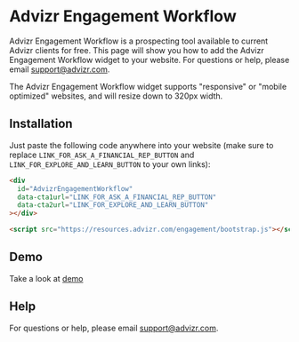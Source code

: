 # Advizr Engagement Workflow

Advizr Engagement Workflow is a prospecting tool available to current Advizr clients for free. This page will show you how to add the Advizr Engagement Workflow widget to your website. For questions or help, please email support@advizr.com.

The Advizr Engagement Workflow widget supports "responsive" or "mobile optimized" websites, and will resize down to 320px width.

## Installation

Just paste the following code anywhere into your website (make sure to replace `LINK_FOR_ASK_A_FINANCIAL_REP_BUTTON` and `LINK_FOR_EXPLORE_AND_LEARN_BUTTON` to your own links):

```html
<div
  id="AdvizrEngagementWorkflow"
  data-cta1url="LINK_FOR_ASK_A_FINANCIAL_REP_BUTTON"
  data-cta2url="LINK_FOR_EXPLORE_AND_LEARN_BUTTON"
></div>

<script src="https://resources.advizr.com/engagement/bootstrap.js"></script>
```

## Demo

Take a look at [demo](https://resources.advizr.com/engagement/demo.html)

## Help

For questions or help, please email support@advizr.com.
